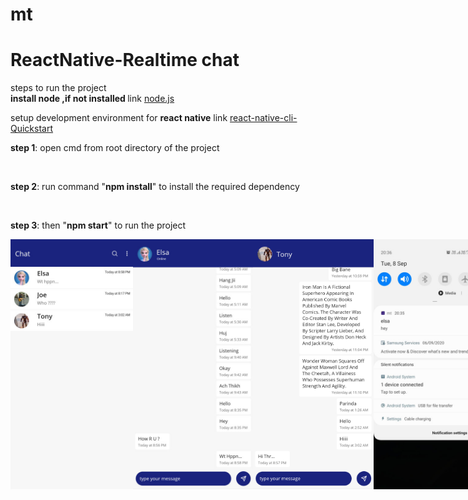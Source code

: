 # mt

# ReactNative-Realtime chat



steps to run the project</br>
<b> install node ,if not installed </b> link <a href="https://nodejs.org/en/">node.js</a></br>
<p>setup development environment for <b>react native</b> link <a href="https://reactnative.dev/docs/environment-setup">react-native-cli-Quickstart</a></p>  

<p><b>step 1</b>: open cmd from root directory of the project</p></br>
<p><b>step 2</b>: run command "<b>npm install</b>" to install the required dependency</p></br>
<p><b>step 3</b>: then "<b>npm start</b>" to run the project</p>








<div style="width:100%;height:250;"> 

  
  
<div style="display:flex;width:auto;height:auto;">
  <img src="screenshots/img1.jpg" width="200px" height="400px"/>
  <img src="screenshots/img2.jpg" width="200px" height="400px"/>
  <img src="screenshots/img3.jpg" width="200px" height="400px"/>
   <img src="screenshots/img4.jpg" width="200px" height="400px"/>

<div>
